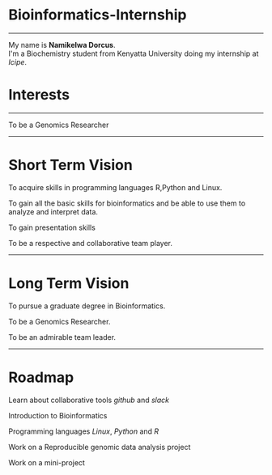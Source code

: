 # Bioinformatics-Internship
-------
My name is **Namikelwa Dorcus**.   
I'm a Biochemistry student from Kenyatta University doing my internship at *Icipe*.

# Interests
-------
To be a Genomics Researcher

-------
# Short Term Vision

To acquire skills in programming languages R,Python and Linux.

To gain all the basic skills for bioinformatics and be able to use them to analyze and interpret data.

To gain presentation skills

To be a respective and collaborative team player.

-------
# Long Term Vision

To pursue a graduate degree in Bioinformatics.

To be a Genomics Researcher.

To be an admirable team leader.

--------
# Roadmap
Learn about collaborative tools *github* and *slack*

Introduction to Bioinformatics  
  
Programming languages *Linux*, *Python* and *R*   

Work on a Reproducible genomic data analysis project 

Work on a mini-project




